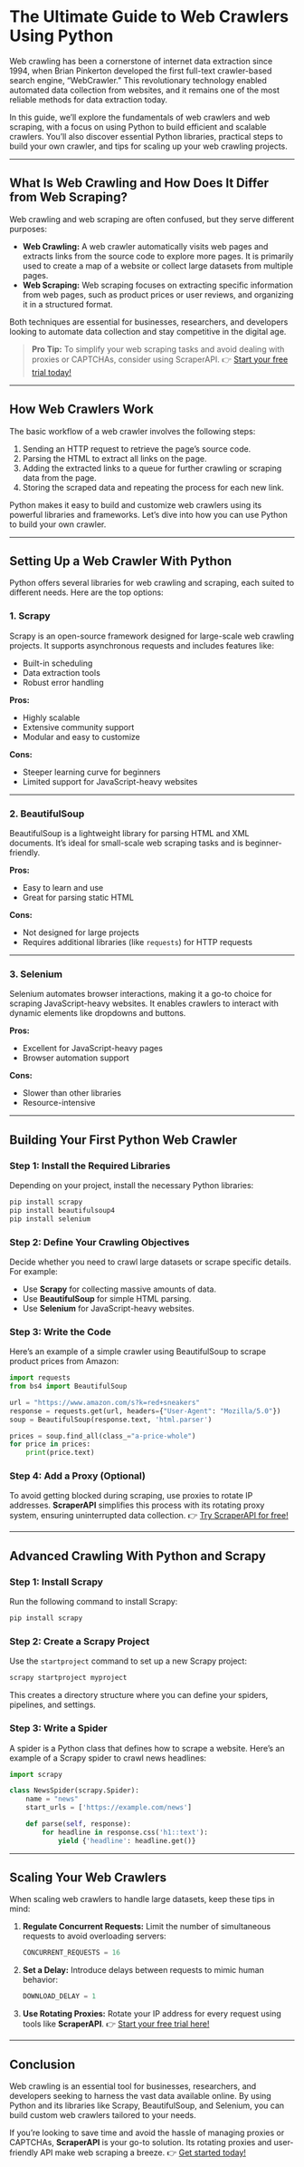 # The Ultimate Guide to Web Crawlers Using Python

Web crawling has been a cornerstone of internet data extraction since 1994, when Brian Pinkerton developed the first full-text crawler-based search engine, “WebCrawler.” This revolutionary technology enabled automated data collection from websites, and it remains one of the most reliable methods for data extraction today. 

In this guide, we’ll explore the fundamentals of web crawlers and web scraping, with a focus on using Python to build efficient and scalable crawlers. You’ll also discover essential Python libraries, practical steps to build your own crawler, and tips for scaling up your web crawling projects.

---

## What Is Web Crawling and How Does It Differ from Web Scraping?

Web crawling and web scraping are often confused, but they serve different purposes:

- **Web Crawling:** A web crawler automatically visits web pages and extracts links from the source code to explore more pages. It is primarily used to create a map of a website or collect large datasets from multiple pages.
- **Web Scraping:** Web scraping focuses on extracting specific information from web pages, such as product prices or user reviews, and organizing it in a structured format.

Both techniques are essential for businesses, researchers, and developers looking to automate data collection and stay competitive in the digital age.

> **Pro Tip:** To simplify your web scraping tasks and avoid dealing with proxies or CAPTCHAs, consider using ScraperAPI. 👉 [Start your free trial today!](https://bit.ly/Scraperapi)

---

## How Web Crawlers Work

The basic workflow of a web crawler involves the following steps:

1. Sending an HTTP request to retrieve the page’s source code.
2. Parsing the HTML to extract all links on the page.
3. Adding the extracted links to a queue for further crawling or scraping data from the page.
4. Storing the scraped data and repeating the process for each new link.

Python makes it easy to build and customize web crawlers using its powerful libraries and frameworks. Let’s dive into how you can use Python to build your own crawler.

---

## Setting Up a Web Crawler With Python

Python offers several libraries for web crawling and scraping, each suited to different needs. Here are the top options:

### 1. **Scrapy**
Scrapy is an open-source framework designed for large-scale web crawling projects. It supports asynchronous requests and includes features like:

- Built-in scheduling
- Data extraction tools
- Robust error handling

**Pros:**
- Highly scalable
- Extensive community support
- Modular and easy to customize

**Cons:**
- Steeper learning curve for beginners
- Limited support for JavaScript-heavy websites

---

### 2. **BeautifulSoup**
BeautifulSoup is a lightweight library for parsing HTML and XML documents. It’s ideal for small-scale web scraping tasks and is beginner-friendly.

**Pros:**
- Easy to learn and use
- Great for parsing static HTML

**Cons:**
- Not designed for large projects
- Requires additional libraries (like `requests`) for HTTP requests

---

### 3. **Selenium**
Selenium automates browser interactions, making it a go-to choice for scraping JavaScript-heavy websites. It enables crawlers to interact with dynamic elements like dropdowns and buttons.

**Pros:**
- Excellent for JavaScript-heavy pages
- Browser automation support

**Cons:**
- Slower than other libraries
- Resource-intensive

---

## Building Your First Python Web Crawler

### Step 1: Install the Required Libraries
Depending on your project, install the necessary Python libraries:

```bash
pip install scrapy
pip install beautifulsoup4
pip install selenium
```

### Step 2: Define Your Crawling Objectives
Decide whether you need to crawl large datasets or scrape specific details. For example:
- Use **Scrapy** for collecting massive amounts of data.
- Use **BeautifulSoup** for simple HTML parsing.
- Use **Selenium** for JavaScript-heavy websites.

### Step 3: Write the Code
Here’s an example of a simple crawler using BeautifulSoup to scrape product prices from Amazon:

```python
import requests
from bs4 import BeautifulSoup

url = "https://www.amazon.com/s?k=red+sneakers"
response = requests.get(url, headers={"User-Agent": "Mozilla/5.0"})
soup = BeautifulSoup(response.text, 'html.parser')

prices = soup.find_all(class_="a-price-whole")
for price in prices:
    print(price.text)
```

### Step 4: Add a Proxy (Optional)
To avoid getting blocked during scraping, use proxies to rotate IP addresses. **ScraperAPI** simplifies this process with its rotating proxy system, ensuring uninterrupted data collection. 👉 [Try ScraperAPI for free!](https://bit.ly/Scraperapi)

---

## Advanced Crawling With Python and Scrapy

### Step 1: Install Scrapy
Run the following command to install Scrapy:
```bash
pip install scrapy
```

### Step 2: Create a Scrapy Project
Use the `startproject` command to set up a new Scrapy project:
```bash
scrapy startproject myproject
```

This creates a directory structure where you can define your spiders, pipelines, and settings.

### Step 3: Write a Spider
A spider is a Python class that defines how to scrape a website. Here’s an example of a Scrapy spider to crawl news headlines:

```python
import scrapy

class NewsSpider(scrapy.Spider):
    name = "news"
    start_urls = ['https://example.com/news']

    def parse(self, response):
        for headline in response.css('h1::text'):
            yield {'headline': headline.get()}
```

---

## Scaling Your Web Crawlers

When scaling web crawlers to handle large datasets, keep these tips in mind:

1. **Regulate Concurrent Requests:**
   Limit the number of simultaneous requests to avoid overloading servers:
   ```python
   CONCURRENT_REQUESTS = 16
   ```

2. **Set a Delay:**
   Introduce delays between requests to mimic human behavior:
   ```python
   DOWNLOAD_DELAY = 1
   ```

3. **Use Rotating Proxies:**
   Rotate your IP address for every request using tools like **ScraperAPI**. 👉 [Start your free trial here!](https://bit.ly/Scraperapi)

---

## Conclusion

Web crawling is an essential tool for businesses, researchers, and developers seeking to harness the vast data available online. By using Python and its libraries like Scrapy, BeautifulSoup, and Selenium, you can build custom web crawlers tailored to your needs.

If you’re looking to save time and avoid the hassle of managing proxies or CAPTCHAs, **ScraperAPI** is your go-to solution. Its rotating proxies and user-friendly API make web scraping a breeze. 👉 [Get started today!](https://bit.ly/Scraperapi)
